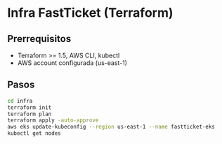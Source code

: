 # Infra FastTicket (Terraform)

## Prerrequisitos
- Terraform >= 1.5, AWS CLI, kubectl
- AWS account configurada (us-east-1)

## Pasos
```bash
cd infra
terraform init
terraform plan
terraform apply -auto-approve
aws eks update-kubeconfig --region us-east-1 --name fastticket-eks
kubectl get nodes

